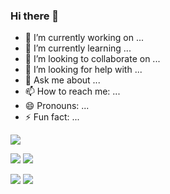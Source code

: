 ### Hi there 👋


- 🔭 I’m currently working on ...
- 🌱 I’m currently learning ...
- 👯 I’m looking to collaborate on ...
- 🤔 I’m looking for help with ...
- 💬 Ask me about ...
- 📫 How to reach me: ...
- 😄 Pronouns: ...
- ⚡ Fun fact: ...

[![](https://raw.githubusercontent.com/web-wizard23/github-profile-summary-cards-example/master/profile-summary-card-output/gotham/0-profile-details.svg)](https://github.com/web-wizard23/github-profile-summary-cards)

[![](https://raw.githubusercontent.com/web-wizard23/github-profile-summary-cards-example/master/profile-summary-card-output/gotham/1-repos-per-language.svg)](https://github.com/web-wizard23/github-profile-summary-cards) [![](https://raw.githubusercontent.com/web-wizard23/github-profile-summary-cards-example/master/profile-summary-card-output/gotham/2-most-commit-language.svg)](https://github.com/web-wizard23/github-profile-summary-cards)

[![](https://raw.githubusercontent.com/web-wizard23/github-profile-summary-cards-example/master/profile-summary-card-output/gotham/3-stats.svg)](https://github.com/web-wizard23/github-profile-summary-cards) [![](https://raw.githubusercontent.com/web-wizard23/github-profile-summary-cards-example/master/profile-summary-card-output/gotham/4-productive-time.svg)](https://github.com/web-wizard23/github-profile-summary-cards)


